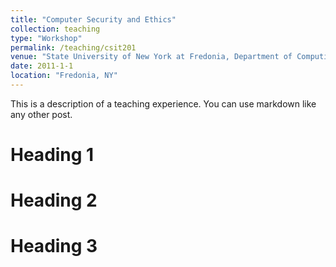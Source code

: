 ```yaml
---
title: "Computer Security and Ethics"
collection: teaching
type: "Workshop"
permalink: /teaching/csit201
venue: "State University of New York at Fredonia, Department of Computing and Information Science"
date: 2011-1-1
location: "Fredonia, NY"
---
```


This is a description of a teaching experience. You can use markdown like any other post.

Heading 1
======

Heading 2
======

Heading 3
======
